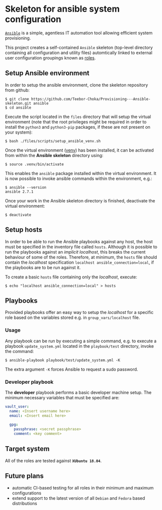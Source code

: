 # Skeleton for ansible system configuration
[`Ansible`](https://www.ansible.com/) is a simple, agentless IT automation tool allowing efficient system provisioning.

This project creates a self-contained `Ansible` skeleton (top-level directory containing all configuration and utility files) automtically linked to external user configuration groupings known as [roles](https://github.com/Teebor-Choka/Provisioning---Ansible-Roles).


## Setup Ansible environment
In order to setup the ansible environment, clone the skeleton repository from github:

    $ git clone https://github.com/Teebor-Choka/Provisioning---Ansible-skeleton.git ansible
    $ cd ansible
    
Execute the script located in the `files` directory that will setup the virtual environment (note that the root privileges might be required in order to install the `python3` and `python3-pip` packages, if these are not present on your system):
 
    $ bash ./files/scripts/setup_ansible_venv.sh

Once the virtual environment ([venv](https://virtualenv.pypa.io/en/latest/)) has been installed, it can be activated from within the **Ansible skeleton** directory using:

    $ source .venv/bin/activate

This enables the `ansible` package installed within the virtual environment. It is now possible to invoke ansible commands within the environment, e.g.:

    $ ansible --version
    ansible 2.7.1

Once your work in the Ansible skeleton directory is finished, deactivate the virtual environment:

    $ deactivate
  
  
## Setup hosts
In order to be able to run the Ansible playbooks against any host, the host must be specified in the inventory file called `hosts`. Although it is possible to run the playbooks against an *implicit localhost*, this breaks the current behaviour of some of the roles. Therefore, at minimum, the `hosts` file should contain the *localhost* specification `localhost ansible_connection=local`, if the playbooks are to be run against it.

To create a basic `hosts` file containing only the *localhost*, execute:

    $ echo "localhost ansible_connection=local" > hosts


## Playbooks
Provided playbooks offer an easy way to setup the *localhost* for a specific role based on the variables stored e.g. in  `group_vars/localhost` file.

### Usage
Any playbook can be run by executing a simple command, e.g. to execute a playbook `update_system.yml` located in the `playbook/test` directory, invoke the command:

    $ ansible-playbook playbook/test/update_system.yml -K

The extra argument `-K` forces Ansible to request a sudo password.

### Developer playbook
The **developer** playbook performs a basic developer machine setup. The minimum necessary variables that must be specified are:

```yaml
vault_user:
  name: <Insert username here>
  email: <Insert email here>
  
  gpg:
    passphrase: <secret passphrase>
    comment: <key comment>
```

## Target system
All of the roles are tested against **`XUbuntu 18.04`**.


## Future plans
- automatic CI-based testing for all roles in their minimum and maximum configurations
- extend support to the latest version of all `Debian` and `Fedora` based distributions
